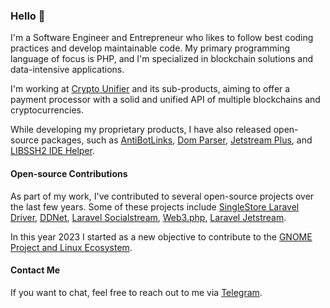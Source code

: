 ### Hello 👋

I'm a Software Engineer and Entrepreneur who likes to follow best coding practices and develop maintainable code. My primary programming language of focus is PHP, and I'm specialized in blockchain solutions and data-intensive applications.

I'm working at [Crypto Unifier](https://cryptounifier.io/) and its sub-products, aiming to offer a payment processor with a solid and unified API of multiple blockchains and cryptocurrencies.

While developing my proprietary products, I have also released open-source packages, such as [AntiBotLinks](https://github.com/srdante/antibotlinks), [Dom Parser](https://github.com/srdante/dom-parser), [Jetstream Plus](https://github.com/cryptounifier/jetstream-plus), and [LIBSSH2 IDE Helper](https://github.com/srdante/libssh2-ide-helper).


#### Open-source Contributions 

As part of my work, I've contributed to several open-source projects over the last few years. Some of these projects include [SingleStore Laravel Driver](https://github.com/singlestore-labs/singlestoredb-laravel-driver), [DDNet](https://github.com/ddnet/ddnet), [Laravel Socialstream](https://github.com/joelbutcher/socialstream), [Web3.php](https://github.com/web3p/web3.php), [Laravel Jetstream](https://github.com/laravel/jetstream).

In this year 2023 I started as a new objective to contribute to the [GNOME Project and Linux Ecosystem]().

#### Contact Me

If you want to chat, feel free to reach out to me via [Telegram](https://t.me/miguilimbr).
